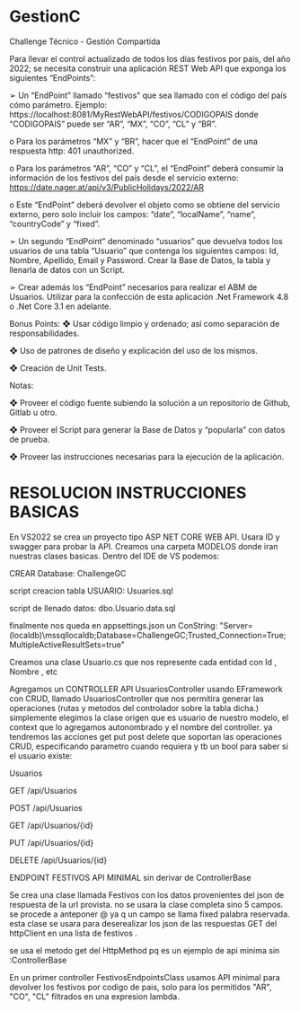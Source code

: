 # GestionC

Challenge Técnico - Gestión Compartida

Para llevar el control actualizado de todos los días festivos por país, del año 2022; se necesita
construir una aplicación REST Web API que exponga los siguientes “EndPoints”:

➢ Un “EndPoint” llamado “festivos” que sea llamado con el código del país cómo
parámetro. Ejemplo: https://localhost:8081/MyRestWebAPI/festivos/CODIGOPAIS
donde “CODIGOPAIS” puede ser “AR”, “MX”, “CO”, “CL” y “BR”.

o Para los parámetros “MX” y “BR”, hacer que el “EndPoint” de una respuesta
http: 401 unauthorized.

o Para los parámetros “AR”, “CO” y “CL”, el “EndPoint” deberá consumir la
información de los festivos del país desde el servicio externo:
https://date.nager.at/api/v3/PublicHolidays/2022/AR

o Este “EndPoint” deberá devolver el objeto como se obtiene del servicio
externo, pero solo incluir los campos: “date”, “localName”, “name”,
“countryCode” y “fixed”.

➢ Un segundo “EndPoint” denominado “usuarios” que devuelva todos los usuarios de
una tabla “Usuario” que contenga los siguientes campos: Id, Nombre, Apellido, Email
y Password. Crear la Base de Datos, la tabla y llenarla de datos con un Script.

➢ Crear además los “EndPoint” necesarios para realizar el ABM de Usuarios.
Utilizar para la confección de esta aplicación .Net Framework 4.8 o .Net Core 3.1 en adelante.

Bonus Points:
❖ Usar código limpio y ordenado; así como separación de responsabilidades.

❖ Uso de patrones de diseño y explicación del uso de los mismos.

❖ Creación de Unit Tests.

Notas:

❖ Proveer el código fuente subiendo la solución a un repositorio de Github, Gitlab u otro.

❖ Proveer el Script para generar la Base de Datos y “popularla” con datos de prueba.

❖ Proveer las instrucciones necesarias para la ejecución de la aplicación.

# RESOLUCION INSTRUCCIONES BASICAS

En VS2022 se crea un proyecto tipo ASP NET CORE WEB API. Usara ID y swagger para probar la API. Creamos una carpeta MODELOS donde iran nuestras clases basicas. Dentro del IDE de VS podemos:

CREAR Database: ChallengeGC

script creacion tabla USUARIO: Usuarios.sql

script de llenado datos: dbo.Usuario.data.sql

finalmente nos queda en appsettings.json un ConString: "Server=(localdb)\\mssqllocaldb;Database=ChallengeGC;Trusted_Connection=True;MultipleActiveResultSets=true"

Creamos una clase Usuario.cs que nos represente cada entidad con Id , Nombre , etc

Agregamos un CONTROLLER API UsuariosController usando EFramework con CRUD, llamado UsuariosController que nos permitira generar las operaciones (rutas y metodos del controlador sobre la tabla dicha.) simplemente elegimos la clase origen que es usuario de nuestro modelo, el context que lo agregamos autonombrado y el nombre del controller. ya tendremos  las acciones get put post delete que soportan las operaciones CRUD, especificando parametro cuando requiera y tb un bool para saber si el usuario existe:

Usuarios


GET
​/api​/Usuarios

POST
​/api​/Usuarios

GET
​/api​/Usuarios​/{id}

PUT
​/api​/Usuarios​/{id}

DELETE
​/api​/Usuarios​/{id}


ENDPOINT FESTIVOS API MINIMAL  sin derivar de ControllerBase

Se crea una clase llamada Festivos con los datos provenientes del json de respuesta de la url provista. no se usara la clase completa sino 5 campos. se procede a anteponer @ ya q un campo se llama fixed palabra reservada. esta clase se usara para deserealizar los json de las respuestas GET del httpClient en una lista de festivos . 

se usa el metodo get del HttpMethod pq es un ejemplo de api minima sin :ControllerBase

En un primer controller FestivosEndpointsClass usamos API minimal para devolver los festivos por codigo de pais, solo para los permitidos  "AR", "CO", "CL" filtrados en una expresion lambda.














